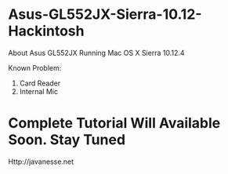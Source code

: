 # Asus-GL552JX-Sierra-10.12-Hackintosh
About Asus GL552JX Running Mac OS X Sierra 10.12.4

Known Problem:
1. Card Reader
2. Internal Mic

# Complete Tutorial Will Available Soon. Stay Tuned
Http://javanesse.net
